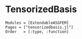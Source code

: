 # TensorizedBasis

```@autodocs
Modules = [ExtendableASGFEM]
Pages = ["tensorizedbasis.jl"]
Order   = [:type, :function]
```